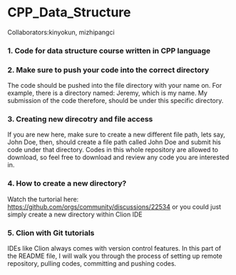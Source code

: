 # CPP_Data_Structure
Collaborators:kinyokun, mizhipangci
<h3>1. Code for data structure course written in CPP language</h3>
<h3>2. Make sure to push your code into the correct directory</h3>
<p>The code should be pushed into the file directory with your name on. For example, there is a directory named: Jeremy, which is my name. My submission of the code therefore, should be under this specific directory.</p>
<h3>3. Creating new direcotry and file access</h3>
<p>If you are new here, make sure to create a new different file path, lets say, John Doe, then, should create a file path called John Doe and submit his code under that directory.
Codes in this whole repository are allowed to download, so feel free to download and review any code you are interested in.
</p>
<h3>4. How to create a new directory?</h3>
<p>Watch the turtorial here: <a href>https://github.com/orgs/community/discussions/22534</a> or you could just simply create a new directory within Clion IDE</p>
<h3>5. Clion with Git tutorials</h3>
<p>IDEs like Clion always comes with version control features. In this part of the README file, I will walk you through the process of setting up remote repository, pulling codes, committing and pushing codes.</p>
